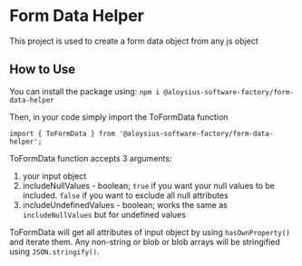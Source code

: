 # Form Data Helper

This project is used to create a form data object from any js object

## How to Use
You can install the package using:
```npm i @aloysius-software-factory/form-data-helper```

Then, in your code simply import the ToFormData function
```
import { ToFormData } from '@aloysius-software-factory/form-data-helper';
```

ToFormData function accepts 3 arguments: 
1. your input object
2. includeNullValues - boolean; `true` if you want your null values to be included. `false` if you want to exclude all null attributes 
3. includeUndefinedValues - boolean; works the same as `includeNullValues` but for undefined values

ToFormData will get all attributes of input object by using `hasOwnProperty()` and iterate them. Any non-string or blob or blob arrays will be stringified using `JSON.stringify()`. 